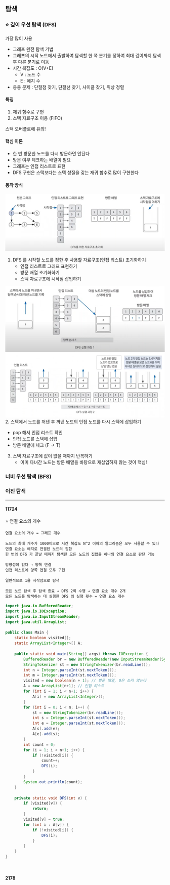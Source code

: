 ## 탐색

### ⭐ 깊이 우선 탐색 (DFS)

가장 많이 사용  

- 그래프 완전 탐색 기법
- 그래프의 시작 노드에서 출발하여 탐색할 한 쪽 분기를 정하여 최대 깊이까지 탐색 후 다른 분기로 이동
- 시간 복잡도 : O(V+E)
  - V : 노드 수
  - E : 에지 수
- 응용 문제 : 단절점 찾기, 단절선 찾기, 사이클 찾기, 위상 정렬

#### 특징
1. 재귀 함수로 구현
2. 스택 자료구조 이용 (FIFO)

스택 오버플로에 유의!  

#### 핵심 이론
- 한 번 방문한 노드를 다시 방문하면 안된다
- 방문 여부 체크하는 배열이 필요
- 그래프는 인접 리스트로 표현
- DFS 구현은 스택보다는 스택 성질을 갖는 재귀 함수로 많이 구현한다

#### 동작 방식
![img.png](img/img.png)
1. DFS 를 시작할 노드를 정한 후 사용할 자료구조(인접 리스트) 초기화하기
   - 인접 리스트로 그래프 표현하기
   - 방문 배열 초기화하기
   - 스택 자료구조에 시작점 삽입하기

![img_1.png](img/img_1.png)
![img_2.png](img/img_2.png)
2. 스택에서 노드를 꺼낸 후 꺼낸 노드의 인접 노드를 다시 스택에 삽입하기
   - pop 해서 인접 리스트 확인
   - 인접 노드를 스택에 삽입
   - 방문 배열에 체크 (F → T)

3. 스택 자료구조에 값이 없을 때까지 반복하기
   - 이미 다녀간 노드는 방문 배열을 바탕으로 재삽입하지 않는 것이 핵심!

### 너비 우선 탐색 (BFS)




### 이진 탐색



---

#### 11724

⭐ 연결 요소의 개수

```text
연결 요소의 개수 = 그래프 개수

노드의 최대 개수가 1000이므로 시간 복잡도 N^2 이하의 알고리즘은 모두 사용할 수 있다
연결 요소는 에지로 연결된 노드의 집합
한 번의 DFS 가 끝날 때까지 탐색한 모든 노드의 집합을 하나의 연결 요소로 판단 가능

방향성이 없다 → 양쪽 연결
인접 리스트에 양쪽 연결 모두 구현

일반적으로 1을 시작점으로 탐색

모든 노드 탐색 후 탐색 종료 → DFS 2회 수행 → 연결 요소 개수 2개
모든 노드를 탐색하는 데 실행한 DFS 의 실행 횟수 = 연결 요소 개수
```

```java
import java.io.BufferedReader;
import java.io.IOException;
import java.io.InputStreamReader;
import java.util.ArrayList;

public class Main {
    static boolean visited[];
    static ArrayList<Integer>[] A;

    public static void main(String[] args) throws IOException {
        BufferedReader br = new BufferedReader(new InputStreamReader(System.in));
        StringTokenizer st = new StringTokenizer(br.readLine());
        int n = Integer.parseInt(st.nextToken());
        int m = Integer.parseInt(st.nextToken());
        visited = new boolean[n + 1]; // 방문 배열, 0은 쓰지 않는다
        A = new ArrayList[n+1]; // 인접 리스트
        for (int i = 1; i < n+1; i++) {
            A[i] = new ArrayList<Integer>();
        }
        for (int i = 0; i < m; i++) {
            st = new StringTokenizer(br.readLine());
            int s = Integer.parseInt(st.nextToken());
            int e = Integer.parseInt(st.nextToken());
            A[s].add(e);
            A[e].add(s);
        }
        int count = 0;
        for (i = 1; i < n+1; i++) {
            if (!visited[i]) {
                count++;
                DFS(i);
            }
        }
        System.out.println(count);
    }
    
    private static void DFS(int v) {
        if (visited[v]) {
            return;
        }
        visited[v] = true;
        for (int i : A[v]) {
            if (!visited[i]) {
                DFS(i);
            }
        }
    }
}
```
<br>

#### 2178

